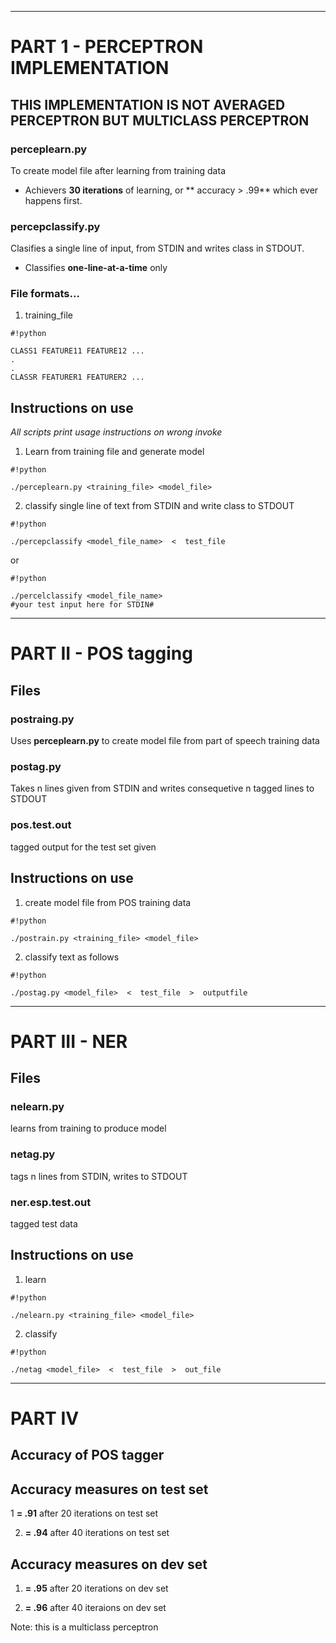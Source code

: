 ------------------------------------------------------------------------------------------------------------------------------------------
# PART 1  - PERCEPTRON  IMPLEMENTATION #

## THIS IMPLEMENTATION IS NOT AVERAGED PERCEPTRON BUT MULTICLASS PERCEPTRON ##

### perceplearn.py ###

To create model file after learning from training data

* Achievers **30 iterations** of learning, or ** accuracy > .99** which ever happens first.

### percepclassify.py ###

Clasifies a single line of input, from STDIN and writes class in STDOUT.

* Classifies **one-line-at-a-time** only

### File formats... ###

1. training_file 

```
#!python

CLASS1 FEATURE11 FEATURE12 ...
.
.
CLASSR FEATURER1 FEATURER2 ...

```
## Instructions on use ##
*All scripts print usage instructions on wrong invoke*

1. Learn from training file and generate model


```
#!python

./perceplearn.py <training_file> <model_file>
```
2. classify single line of text from STDIN and write class to STDOUT

```
#!python

./percepclassify <model_file_name>  <  test_file
```
or

```
#!python

./percelclassify <model_file_name>  
#your test input here for STDIN#
```

----------------------------------------------------------------------------------------------------------------------------
# PART II - POS tagging #

## Files ##

### postraing.py ###

Uses **perceplearn.py** to create model file from part of speech training data

### postag.py ###

Takes n lines given from STDIN and writes consequetive n tagged lines to STDOUT

### pos.test.out ###

tagged output for the test set given

## Instructions on use ##

1. create model file from POS training data


```
#!python

./postrain.py <training_file> <model_file>

```
 
2. classify text as follows


```
#!python

./postag.py <model_file>  <  test_file  >  outputfile 
```
-------------------------------------------------------------------------------------------------------------------------------------------
# PART III - NER #


## Files ##

### nelearn.py ###

learns from training to produce model

### netag.py ###

tags n lines from STDIN, writes to STDOUT

### ner.esp.test.out ###

tagged test data

## Instructions on use ##

1. learn


```
#!python

./nelearn.py <training_file> <model_file>
```

2. classify


```
#!python

./netag <model_file>  <  test_file  >  out_file
```
-----------------------------------------------------------------------------------------------------------------------------------------

# PART IV #

## Accuracy of POS tagger ##

## Accuracy measures on test set ##

1   **=   .91** after 20 iterations on test set

2.  **=   .94** after 40 iterations on test set

## Accuracy measures on dev set ##

1. **=  .95** after 20 iterations on dev set

2. **=  .96** after 40 iteraions on dev set

Note: this is a multiclass perceptron